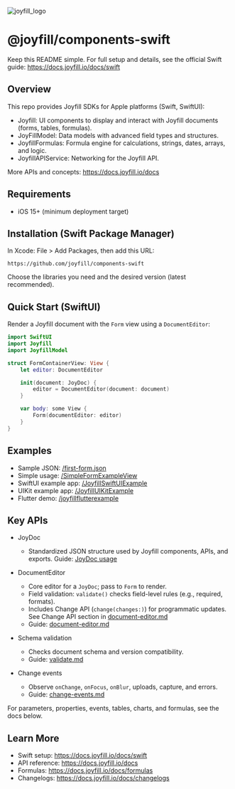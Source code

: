 ![joyfill_logo](https://github.com/joyfill/examples/assets/5873346/4943ecf8-a718-4c97-a917-0c89db014e49)

# @joyfill/components-swift

Keep this README simple. For full setup and details, see the official Swift guide: https://docs.joyfill.io/docs/swift

## Overview

This repo provides Joyfill SDKs for Apple platforms (Swift, SwiftUI):

- Joyfill: UI components to display and interact with Joyfill documents (forms, tables, formulas).
- JoyFillModel: Data models with advanced field types and structures.
- JoyfillFormulas: Formula engine for calculations, strings, dates, arrays, and logic.
- JoyfillAPIService: Networking for the Joyfill API.

More APIs and concepts: https://docs.joyfill.io/docs

## Requirements

- iOS 15+ (minimum deployment target)

## Installation (Swift Package Manager)

In Xcode: File > Add Packages, then add this URL:

```
https://github.com/joyfill/components-swift
```

Choose the libraries you need and the desired version (latest recommended).

## Quick Start (SwiftUI)

Render a Joyfill document with the `Form` view using a `DocumentEditor`:

```swift
import SwiftUI
import Joyfill
import JoyfillModel

struct FormContainerView: View {
    let editor: DocumentEditor

    init(document: JoyDoc) {
        editor = DocumentEditor(document: document)
    }

    var body: some View {
        Form(documentEditor: editor)
    }
}
```

## Examples

- Sample JSON: [/first-form.json](https://github.com/joyfill/components-swift/blob/update-readme-file/JoyfillSwiftUIExample/JoyfillExample/Simple%20Form%20Example/first-form.json)
- Simple usage: [/SimpleFormExampleView](https://github.com/joyfill/components-swift/blob/update-readme-file/JoyfillSwiftUIExample/JoyfillExample/Simple%20Form%20Example/SimpleFormExampleView.swift)
- SwiftUI example app: [/JoyfillSwiftUIExample](https://github.com/joyfill/components-swift/tree/main/JoyfillSwiftUIExample)
- UIKit example app: [/JoyfillUIKitExample](https://github.com/joyfill/components-swift/tree/main/JoyfillUIKitExample)
- Flutter demo: [/joyfillflutterexample](https://github.com/joyfill/components-swift/tree/main/joyfillflutterexample)

## Key APIs

- JoyDoc
  - Standardized JSON structure used by Joyfill components, APIs, and exports. Guide: [JoyDoc usage](https://docs.joyfill.io/docs/joydoc-usage)

- DocumentEditor
  - Core editor for a `JoyDoc`; pass to `Form` to render.
  - Field validation: `validate()` checks field-level rules (e.g., required, formats).
  - Includes Change API (`change(changes:)`) for programmatic updates. See Change API section in [document-editor.md](./document-editor.md)
  - Guide: [document-editor.md](./document-editor.md)

- Schema validation
  - Checks document schema and version compatibility.
  - Guide: [validate.md](./validate.md)

- Change events
  - Observe `onChange`, `onFocus`, `onBlur`, uploads, capture, and errors.
  - Guide: [change-events.md](./change-events.md)

For parameters, properties, events, tables, charts, and formulas, see the docs below.

## Learn More

- Swift setup: https://docs.joyfill.io/docs/swift
- API reference: https://docs.joyfill.io/docs
- Formulas: https://docs.joyfill.io/docs/formulas
- Changelogs: https://docs.joyfill.io/docs/changelogs
